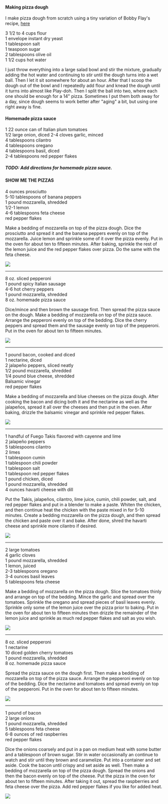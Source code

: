 #### Making pizza dough

I make pizza dough from scratch using a tiny variation of Bobby Flay's recipe, [here](https://www.epicurious.com/recipes/member/views/pizza-dough-bobby-flay-5b711de44e722a4f20884ace)

3 1/2 to 4 cups flour  
1 envelope instant dry yeast  
1 tablespoon salt  
1 teaspoon sugar  
2 tablespoons olive oil  
1 1/2 cups hot water  

I just throw everything into a large salad bowl and stir the mixture, gradually adding the hot water and continuing to stir until the dough turns into a wet ball. Then I let it sit somewhere for about an hour. After that I scoop the dough out of the bowl and I repeatedly add flour and knead the dough until it turns into almost like Play-doh. Then I split the ball into two, where each one should be enough for a 14" pizza. Sometimes I put them both away for a day, since dough seems to work better after "aging" a bit, but using one right away is fine.

#### Homemade pizza sauce

1 22 ounce can of Italian plum tomatoes  
1/2 large onion, diced
2-4 cloves garlic, minced  
4 tablespoons cilantro  
4 tablespoons oregano  
4 tablespoons basil, diced  
2-4 tablespoons red pepper flakes  

##### TODO: Add directions for homemade pizza sauce.


#### SHOW ME THE PIZZAS

4 ounces prosciutto  
5-10 tablespoons of banana peppers  
1 pound mozzarella, shredded  
1/2-1 lemon  
4-6 tablespoons feta cheese  
red pepper flakes  

Make a bedding of mozzarella on top of the pizza dough. Dice the prosciutto and spread it and the banana peppers evenly on top of the mozzarella. Juice lemon and sprinkle some of it over the pizza evenly. Put in the oven for about ten to fifteen minutes. After baking, sprinkle the rest of the lemon juice and the red pepper flakes over pizza. Do the same with the feta cheese.

![](./images/prosciutto_banana_peppers_pizza.jpg)

<hr />

8 oz. sliced pepperoni  
1 pound spicy Italian sausage  
4-6 hot cherry peppers  
1 pound mozzarella, shredded  
8 oz. homemade pizza sauce  

Dice/mince and then brown the sausage first. Then spread the pizza sauce on the dough. Make a bedding of mozzarella on top of the pizza sauce. Arrange the pepperoni evenly on top of the bedding. Dice the cherry peppers and spread them and the sausage evenly on top of the pepperoni. Put in the oven for about ten to fifteen minutes.

![](./images/pepperoni_sausage_cherry_peppers_pizza.jpg)

<hr />

1 pound bacon, cooked and diced  
1 nectarine, diced  
2 jalapeño peppers, sliced neatly  
1/2 pound mozzarella, shredded  
1/4 pound blue cheese, shredded  
Balsamic vinegar  
red pepper flakes  

Make a bedding of mozzarella and blue cheeses on the pizza dough. After cooking the bacon and dicing both it and the nectarine as well as the jalapeños, spread it all over the cheeses and then put in the oven. After baking, drizzle the balsamic vinegar and sprinkle red pepper flakes.

![](./images/bacon_nectarine_jalapeno_pizza.jpg)

<hr />

1 handful of Fuego Takis flavored with cayenne and lime  
2 jalapeño peppers  
5 tablespoons cilantro  
2 limes  
1 tablespoon cumin  
1 tablespoon chili powder  
1 tablespoon salt  
1 tablespoon red pepper flakes  
1 pound chicken, diced  
1 pound mozzarella, shredded  
4 ounces havarti cheese with dill  

Put the Takis, jalapeños, cilantro, lime juice, cumin, chili powder, salt, and red pepper flakes and put in a blender to make a paste. Whiten the chicken, and then continue heat the chicken with the paste mixed in for 5-10 minutes. Create a bedding mozzarella on the pizza dough, and then spread the chicken and paste over it and bake. After done, shred the havarti cheese and sprinkle more cilantro if desired.

![](./images/chicken_takis_pizza.jpg)

<hr />

2 large tomatoes  
4 garlic cloves  
1 pound mozzarella, shredded  
1 lemon, juiced  
2-3 tablespoons oregano  
3-4 ounces basil leaves  
5 tablespoons feta cheese  

Make a bedding of mozzarella on the pizza dough. Slice the tomatoes thinly and arrange on top of the bedding. Mince the garlic and spread over the tomatoes. Sprinkle the oregano and spread pieces of basil leaves evenly. Sprinkle only some of the lemon juice over the pizza prior to baking. Put in the oven for about ten to fifteen minutes then drizzle the remainder of the lemon juice and sprinkle as much red pepper flakes and salt as you wish.

![](./images/tomato_garlic_basil_pizza.jpg)

<hr />

8 oz. sliced pepperoni  
1 nectarine  
10 diced golden cherry tomatoes  
1 pound mozzarella, shredded  
8 oz. homemade pizza sauce  

Spread the pizza sauce on the dough first. Then make a bedding of mozzarella on top of the pizza sauce. Arrange the pepperoni evenly on top of the bedding. Dice the nectarine and tomatoes and spread evenly on top of the pepperoni. Put in the oven for about ten to fifteen minutes.

![](./images/nectarine_pepperoni_pizza.jpg)

<hr />

1 pound of bacon  
2 large onions  
1 pound mozzarella, shredded  
5 tablespoons feta cheese  
6-8 ounces of red raspberries  
red pepper flakes  

Dice the onions coarsely and put in a pan on medium heat with some butter and a tablespoon of brown sugar. Stir in water occasionally an continue to watch and stir until they brown and caramelize. Put into a container and set aside. Cook the bacon until crispy and set aside as well. Then make a bedding of mozzarella on top of the pizza dough. Spread the onions and then the bacon evenly on top of the cheese. Put the pizza in the oven for about ten to fifteen minutes. After taking it out, spread the raspberries and feta cheese over the pizza. Add red pepper flakes if you like for added heat.

![](./images/raspberry_pizza.jpg)
